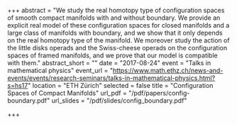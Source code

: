 +++
abstract = "We study the real homotopy type of configuration spaces of smooth compact manifolds with and without boundary. We provide an explicit real model of these configuration spaces for closed manifolds and a large class of manifolds with boundary, and we show that it only depends on the real homotopy type of the manifold. We moreover study the action of the little disks operads and the Swiss-cheese operads on the configuration spaces of framed manifolds, and we prove that our model is compatible with them."
abstract_short = ""
date = "2017-08-24"
event = "Talks in mathematical physics"
event_url = "https://www.math.ethz.ch/news-and-events/events/research-seminars/talks-in-mathematical-physics.html?s=hs17"
location = "ETH Zürich"
selected = false
title = "Configuration Spaces of Compact Manifolds"
url_pdf = "/pdf/papers/config-boundary.pdf"
url_slides = "/pdf/slides/config_boundary.pdf"

+++
